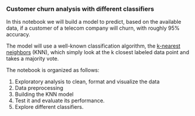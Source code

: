 ### Customer churn analysis with different classifiers

In this notebook we will build a model to predict, based on the available data, if a customer of a telecom company will churn, with roughly 95% accuracy. 

The model will use a well-known classification algorithm, the [k-nearest neighbors](https://en.wikipedia.org/wiki/K-nearest_neighbors_algorithm) (KNN), which simply look at the k closest labeled data point and takes a majority vote.

The notebook is organized as follows:
1. Exploratory analysis to clean, format and visualize the data
2. Data preprocessing
3. Building the KNN model
4. Test it and evaluate its performance.
5. Explore different classifiers.


